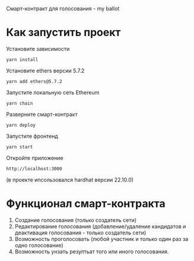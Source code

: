 Смарт-контракт для голосования - my ballot

# Как запустить проект

Установите зависимости 

```
yarn install
```

Установите ethers версии 5.7.2

```
yarn add ethers@5.7.2
```

Запустите локальную сеть Ethereum 

```
yarn chain
```

Разверните смарт-контракт 

```
yarn deploy
```

Запустите фронтенд 

```
yarn start
```

Откройте приложение 

```
http://localhost:3000
```

(в проекте ипсользовался hardhat версии 22.10.0)

# Функционал смарт-контракта

1. Создание голосования (только создатель сети)
2. Редактирование голосования (добавление/удаление кандидатов и деактивация голосования - только создатель сети)
3. Возможность проголосовать (любой участник и только один раз за одно голосование)
4. Возможность унзать резултьат того или иного голосования.
